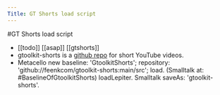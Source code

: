 ---Title: GT Shorts load script---#GT Shorts load script- [[todo]] [[asap]] [[gtshorts]]- gtoolkit-shorts is a [github repo](https://github.com/feenkcom/gtoolkit-shorts) for short YouTube videos.- Metacello new	baseline: 'GtoolkitShorts';	repository: 'github://feenkcom/gtoolkit-shorts:main/src';	load.(Smalltalk at: #BaselineOfGtoolkitShorts) loadLepiter.Smalltalk saveAs: 'gtoolkit-shorts'.
